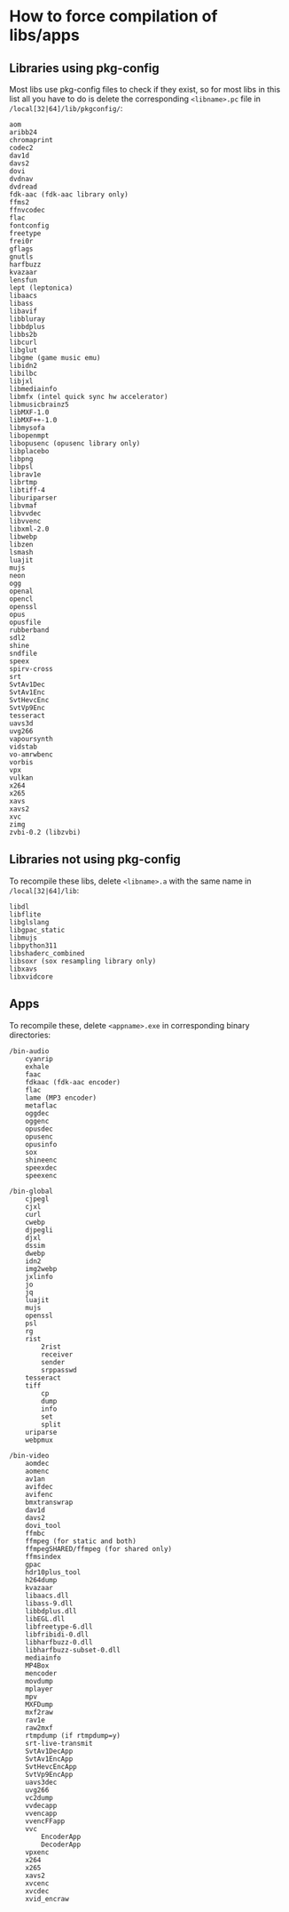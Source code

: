 # How to force compilation of libs/apps

## Libraries using pkg-config

Most libs use pkg-config files to check if they exist, so for most libs in this list all you have to do is delete the corresponding `<libname>.pc` file in `/local[32|64]/lib/pkgconfig/`:

    aom
    aribb24
    chromaprint
    codec2
    dav1d
    davs2
    dovi
    dvdnav
    dvdread
    fdk-aac (fdk-aac library only)
    ffms2
    ffnvcodec
    flac
    fontconfig
    freetype
    frei0r
    gflags
    gnutls
    harfbuzz
    kvazaar
    lensfun
    lept (leptonica)
    libaacs
    libass
    libavif
    libbluray
    libbdplus
    libbs2b
    libcurl
    libglut
    libgme (game music emu)
    libidn2
    libilbc
    libjxl
    libmediainfo
    libmfx (intel quick sync hw accelerator)
    libmusicbrainz5
    libMXF-1.0
    libMXF++-1.0
    libmysofa
    libopenmpt
    libopusenc (opusenc library only)
    libplacebo
    libpng
    libpsl
    librav1e
    librtmp
    libtiff-4
    liburiparser
    libvmaf
    libvvdec
    libvvenc
    libxml-2.0
    libwebp
    libzen
    lsmash
    luajit
    mujs
    neon
    ogg
    openal
    opencl
    openssl
    opus
    opusfile
    rubberband
    sdl2
    shine
    sndfile
    speex
    spirv-cross
    srt
    SvtAv1Dec
    SvtAv1Enc
    SvtHevcEnc
    SvtVp9Enc
    tesseract
    uavs3d
    uvg266
    vapoursynth
    vidstab
    vo-amrwbenc
    vorbis
    vpx
    vulkan
    x264
    x265
    xavs
    xavs2
    xvc
    zimg
    zvbi-0.2 (libzvbi)

## Libraries not using pkg-config

To recompile these libs, delete `<libname>.a` with the same name in `/local[32|64]/lib`:

    libdl
    libflite
    libglslang
    libgpac_static
    libmujs
    libpython311
    libshaderc_combined
    libsoxr (sox resampling library only)
    libxavs
    libxvidcore

## Apps

To recompile these, delete `<appname>.exe` in corresponding binary directories:

    /bin-audio
        cyanrip
        exhale
        faac
        fdkaac (fdk-aac encoder)
        flac
        lame (MP3 encoder)
        metaflac
        oggdec
        oggenc
        opusdec
        opusenc
        opusinfo
        sox
        shineenc
        speexdec
        speexenc

    /bin-global
        cjpegl
        cjxl
        curl
        cwebp
        djpegli
        djxl
        dssim
        dwebp
        idn2
        img2webp
        jxlinfo
        jo
        jq
        luajit
        mujs
        openssl
        psl
        rg
        rist
            2rist
            receiver
            sender
            srppasswd
        tesseract
        tiff
            cp
            dump
            info
            set
            split
        uriparse
        webpmux

    /bin-video
        aomdec
        aomenc
        av1an
        avifdec
        avifenc
        bmxtranswrap
        dav1d
        davs2
        dovi_tool
        ffmbc
        ffmpeg (for static and both)
        ffmpegSHARED/ffmpeg (for shared only)
        ffmsindex
        gpac
        hdr10plus_tool
        h264dump
        kvazaar
        libaacs.dll
        libass-9.dll
        libbdplus.dll
        libEGL.dll
        libfreetype-6.dll
        libfribidi-0.dll
        libharfbuzz-0.dll
        libharfbuzz-subset-0.dll
        mediainfo
        MP4Box
        mencoder
        movdump
        mplayer
        mpv
        MXFDump
        mxf2raw
        rav1e
        raw2mxf
        rtmpdump (if rtmpdump=y)
        srt-live-transmit
        SvtAv1DecApp
        SvtAv1EncApp
        SvtHevcEncApp
        SvtVp9EncApp
        uavs3dec
        uvg266
        vc2dump
        vvdecapp
        vvencapp
        vvencFFapp
        vvc
            EncoderApp
            DecoderApp
        vpxenc
        x264
        x265
        xavs2
        xvcenc
        xvcdec
        xvid_encraw